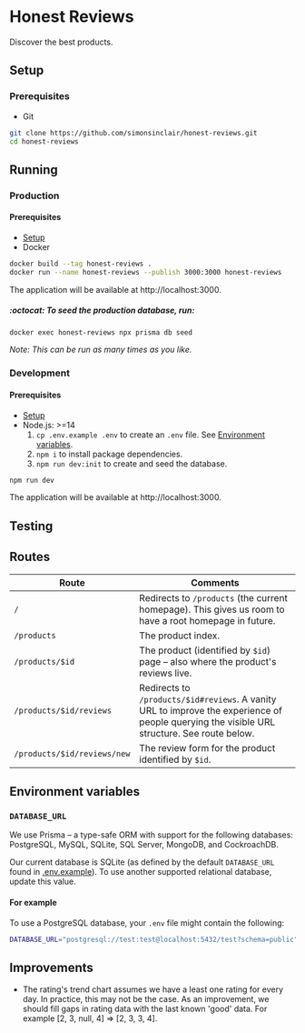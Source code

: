 # Honest Reviews

Discover the best products.

## Setup

### Prerequisites

- Git

```sh
git clone https://github.com/simonsinclair/honest-reviews.git
cd honest-reviews
```

## Running

### Production

#### Prerequisites

- [Setup](#setup)
- Docker

```sh
docker build --tag honest-reviews .
docker run --name honest-reviews --publish 3000:3000 honest-reviews
```

The application will be available at http://localhost:3000.

##### :octocat: To seed the production database, run:

```sh
docker exec honest-reviews npx prisma db seed
```

_Note: This can be run as many times as you like._

### Development

#### Prerequisites

- [Setup](#setup)
- Node.js: >=14
  1. `cp .env.example .env` to create an `.env` file. See [Environment variables](#environment-variables).
  2. `npm i` to install package dependencies.
  3. `npm run dev:init` to create and seed the database.

```sh
npm run dev
```

The application will be available at http://localhost:3000.

## Testing

## Routes

| Route                       | Comments                                                                                                                                    |
| --------------------------- | ------------------------------------------------------------------------------------------------------------------------------------------- |
| `/`                         | Redirects to `/products` (the current homepage). This gives us room to have a root homepage in future.                                      |
| `/products`                 | The product index.                                                                                                                          |
| `/products/$id`             | The product (identified by `$id`) page – also where the product's reviews live.                                                             |
| `/products/$id/reviews`     | Redirects to `/products/$id#reviews`. A vanity URL to improve the experience of people querying the visible URL structure. See route below. |
| `/products/$id/reviews/new` | The review form for the product identified by `$id`.                                                                                        |

## Environment variables

### `DATABASE_URL`

We use Prisma – a type-safe ORM with support for the following databases: PostgreSQL, MySQL, SQLite, SQL Server, MongoDB, and CockroachDB.

Our current database is SQLite (as defined by the default `DATABASE_URL` found in [.env.example](.env.example)). To use another supported relational database, update this value.

#### For example

To use a PostgreSQL database, your `.env` file might contain the following:

```sh
DATABASE_URL="postgresql://test:test@localhost:5432/test?schema=public"
```

## Improvements

- The rating's trend chart assumes we have a least one rating for every day. In practice, this may not be the case. As an improvement, we should fill gaps in rating data with the last known 'good' data. For example [2, 3, null, 4] => [2, 3, 3, 4].
